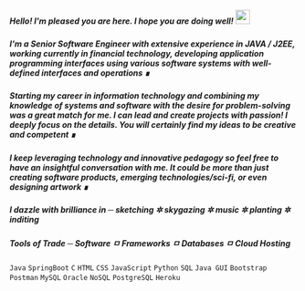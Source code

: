 ##### <i> Hello! I'm pleased you are here. I hope you are doing well! </i> <image src="https://github.com/swesh-lab/swesh-lab/assets/69667080/9c6faffc-aba0-409b-a235-cbb6170e6d90" width=25px height=25px>

##### <i> </n> I'm a Senior Software Engineer with extensive experience in JAVA / J2EE, working currently in financial technology, developing application programming interfaces using various software systems with well-defined interfaces and operations ∎
##### Starting my career in information technology and combining my knowledge of systems and software with the desire for problem-solving was a great match for me. I can lead and create projects with passion! I deeply focus on the details. You will certainly find my ideas to be creative and competent ∎

##### I keep leveraging technology and innovative pedagogy so feel free to have an insightful conversation with me. It could be more than just creating software products, emerging technologies/sci-fi, or even designing artwork ∎

##### I dazzle with brilliance in ─ sketching ✲ skygazing ✲ music ✲ planting ✲ inditing  </i>

##### Tools of Trade ─ <i> Software  ㅁ  Frameworks  ㅁ  Databases  ㅁ  Cloud Hosting </i>

`Java` `SpringBoot` `C` `HTML` `CSS` `JavaScript` `Python` `SQL` `Java GUI`
`Bootstrap` `Postman` `MySQL` `Oracle` `NoSQL` `PostgreSQL` `Heroku`
